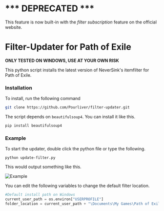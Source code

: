 # *** DEPRECATED ***

This feature is now built-in with the *filter subscription* feature on the official website.

# Filter-Updater for Path of Exile
__ONLY TESTED ON WINDOWS, USE AT YOUR OWN RISK__

This python script installs the latest version of NeverSink's itemfilter for Path of Exile.

### Installation 

To install, run the following command
```bash
git clone https://github.com/Pourliver/filter-updater.git
```

The script depends on `beautifulsoup4`. You can install it like this.
```bash
pip install beautifulsoup4
```

### Example
To start the updater, double click the python file or type the following.

`python update-filter.py`

This would output something like this.

![Example](https://i.imgur.com/Nynmce2.png "Example")

You can edit the following variables to change the default filter location.
```python
#Default install path on Windows
current_user_path = os.environ["USERPROFILE"]
folder_location = current_user_path + "\Documents\My Games\Path of Exile"
```